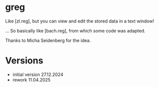 # greg

Like \[zl.reg\], but you can view and edit the stored data in a text window!

... So basically like \[bach.reg\], from which some code was adapted.

Thanks to Micha Seidenberg for the idea.

# Versions

- initial version 27.12.2024
- rework 11.04.2025

